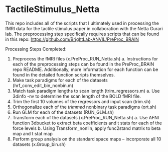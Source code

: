 # TactileStimulus_Netta

This repo includes all of the scripts that I ultimately used in processing the fMRI data for the tactile stimulus paper in collaboration with the Netta Gurari lab. The preprocessing step specifically requires scripts that can be found in this repo: https://github.com/BrightLab-ANVIL/PreProc_BRAIN

Processing Steps Completed:
1. Preprocess the fMRI files (x.PreProc_RUN_Netta.sh)
	a. Instructions for each of the preprocessing steps can be found in the PreProc_BRAIN repo README. Additionally, more information for each function can be found in the detailed function scripts themselves.
2. Make task paradigms for each of the datasets (hrf_conv_edit_bin_nonbin.m)
3. Match task paradigm lengths to scan length (trim_regressors.m)
	a. Use 3dinfo -nv to determine the scan length of the BOLD fMRI file.
4. Trim the first 10 volumes of the regressors and input scan (trim.sh)
5. Orthogonalize each of the *trimmed* nonbinary task paradigms (ort.sh)
6. Run GLM for each of the datasets (RUN_GLM.sh)
7. Transform each of the datasets (x.PreProc_RUN_Netta.sh)
	a. Use AFNI function 3dbucket to extract beta coefficients and t stats for each of the force levels
	b. Using Transform_nonlin, apply func2stand matrix to beta map and t stat map
8. Perform group analysis on the standard space maps – incorporate all 10 datasets (x.Group_bin.sh)

